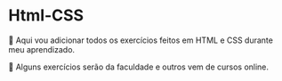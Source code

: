 # Html-CSS

<div>
<p>🌸 Aqui vou adicionar todos os exercícios feitos em HTML e CSS durante meu aprendizado.</p>
<p>🌼 Alguns exercícios serão da faculdade e outros vem de cursos online.</p>
</div>

